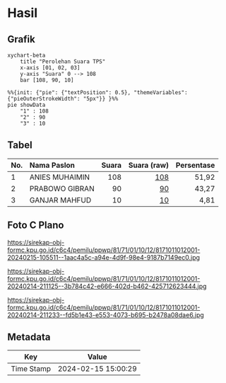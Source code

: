 # Hasil

## Grafik

```mermaid
xychart-beta
    title "Perolehan Suara TPS"
    x-axis [01, 02, 03]
    y-axis "Suara" 0 --> 108
    bar [108, 90, 10]
```

```mermaid
%%{init: {"pie": {"textPosition": 0.5}, "themeVariables": {"pieOuterStrokeWidth": "5px"}} }%%
pie showData
    "1" : 108
    "2" : 90
    "3" : 10
```

## Tabel

| No. | Nama Paslon    | Suara | Suara (raw) | Persentase |
|:--- |:-------------- | -----:| -----------:| ----------:|
| 1   | ANIES MUHAIMIN | 108   | [108][p-1]  | 51,92      |
| 2   | PRABOWO GIBRAN | 90    | [90][p-2]   | 43,27      |
| 3   | GANJAR MAHFUD  | 10    | [10][p-3]   | 4,81       |


[p-1]: https://github.com/gigit-pemilu/pemilu-2024-81-maluku/blob/main/pilpres/hitung-suara/sub/81-maluku/sub/71-kota-ambon/sub/01-nusaniwe/sub/1012-waihaong/sub/001-tps/sub/paslon-1.txt
[p-2]: https://github.com/gigit-pemilu/pemilu-2024-81-maluku/blob/main/pilpres/hitung-suara/sub/81-maluku/sub/71-kota-ambon/sub/01-nusaniwe/sub/1012-waihaong/sub/001-tps/sub/paslon-2.txt
[p-3]: https://github.com/gigit-pemilu/pemilu-2024-81-maluku/blob/main/pilpres/hitung-suara/sub/81-maluku/sub/71-kota-ambon/sub/01-nusaniwe/sub/1012-waihaong/sub/001-tps/sub/paslon-3.txt

## Foto C Plano

https://sirekap-obj-formc.kpu.go.id/c6c4/pemilu/ppwp/81/71/01/10/12/8171011012001-20240215-105511--1aac4a5c-a94e-4d9f-98e4-9187b7149ec0.jpg

https://sirekap-obj-formc.kpu.go.id/c6c4/pemilu/ppwp/81/71/01/10/12/8171011012001-20240214-211125--3b784c42-e666-402d-b462-425712623444.jpg

https://sirekap-obj-formc.kpu.go.id/c6c4/pemilu/ppwp/81/71/01/10/12/8171011012001-20240214-211233--fd5b1e43-e553-4073-b695-b2478a08dae6.jpg


## Metadata

| Key        | Value               |
| ---------- | ------------------- |
| Time Stamp | 2024-02-15 15:00:29 |




